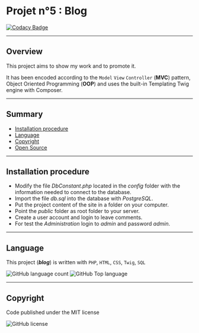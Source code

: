 # Projet n°5 : Blog

[![Codacy Badge](https://app.codacy.com/project/badge/Grade/dc7178f37e2d4d72a10fefdb5a9f9b46)](https://www.codacy.com/manual/PatOpen/OC_Blog?utm_source=github.com&amp;utm_medium=referral&amp;utm_content=PatOpen/OC_Blog&amp;utm_campaign=Badge_Grade)

---

## Overview

This project aims to show my work and to promote it.

It has been encoded according to the `Model` `View` `Controller` (**MVC**) pattern, Object Oriented Programming (**OOP**) and uses the built-in Templating Twig engine with Composer.

---

## Summary

-   [Installation procedure](#Installation-procedure)
-   [Language](#Language)
-   [Copyright](#Copyright)
-   [Open Source](#Open-Source)

---

## Installation procedure

-   Modify the file *DbConstant.php* located in the *config* folder with the information needed to connect to the database.
-   Import the file *db.sql* into the database with *PostgreSQL*.
-   Put the project content of the site in a folder on your computer.
-   Point the *public* folder as root folder to your server.
-   Create a user account and login to leave comments.
-   For test the *Administration* login to *admin* and password *admin*.

---

## Language

This project (***blog***) is written with `PHP`, `HTML`, `CSS`, `Twig`, `SQL`

![GitHub language count](https://img.shields.io/github/languages/count/PatOpen/OC_Blog)
![GitHub Top language](https://img.shields.io/github/languages/top/PatOpen/OC_Blog?color=red&label=PHP)

---

## Copyright

Code published under the MIT license

![GitHub license](https://img.shields.io/github/license/PatOpen/OC_Blog)